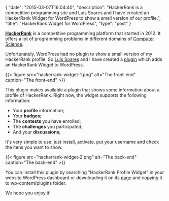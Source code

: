 {
  "date": "2015-03-07T16:04:40",
  "description": "HackerRank is a competitive programming site and Luís Soares and I have created an HackerRank Widget for WordPress to show a small version of our profile.",
  "title": "HackerRank Widget for WordPress",
  "type": "post"
}

**[HackerRank](https://www.hackerrank.com)** is a competitive programming platform that started in 2012. It offers a lot of programming problems in different domains of [Computer Science](http://en.wikipedia.org/wiki/Computer_science).

Unfortunately, WordPress had no plugin to show a small version of my HackerRank profile. So [Luís Soares](http://luissoares.com/) and I have created a [plugin](https://wordpress.org/plugins/hackerrank-profile-widget/) which adds an HackerRank Widget to WordPress.

{{< figure src="hackerrank-widget-1.png" alt="The front-end" caption="The front-end" >}}

This plugin makes available a plugin that shows some information about a profile of HackerRank. Right now, the widget supports the following information:


  * Your **profile** information;
  * Your **badges**;
  * The **contests** you have enrolled;
  * The **challenges** you participated;
  * And your **discussions**;

It's very simple to use: just install, activate, put your username and check the itens you want to show.

{{< figure src="hackerrank-widget-2.png" alt="The back-end" caption="The back-end" >}}

You can install this plugin by searching "HackerRank Profile Widget" in your website WordPress dashboard or downloading it on its [page](https://wordpress.org/plugins/hackerrank-profile-widget) and copying it to wp-content/plugins folder.

We hope you enjoy it!
